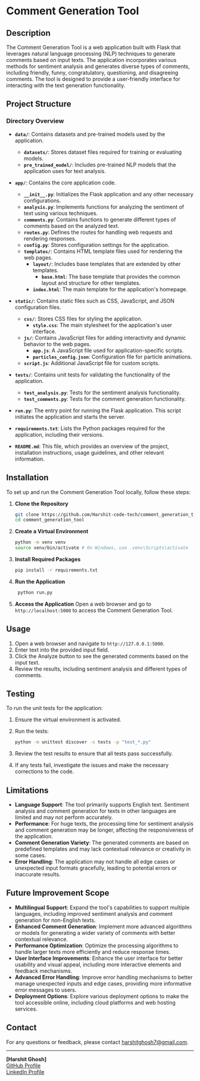 # Comment Generation Tool

## Description

The Comment Generation Tool is a web application built with Flask that leverages natural language processing (NLP) techniques to generate comments based on input texts. The application incorporates various methods for sentiment analysis and generates diverse types of comments, including friendly, funny, congratulatory, questioning, and disagreeing comments. The tool is designed to provide a user-friendly interface for interacting with the text generation functionality.

## Project Structure

### Directory Overview

- **`data/`**: Contains datasets and pre-trained models used by the application.
  - **`datasets/`**: Stores dataset files required for training or evaluating models.
  - **`pre_trained_model/`**: Includes pre-trained NLP models that the application uses for text analysis.

- **`app/`**: Contains the core application code.
  - **`__init__.py`**: Initializes the Flask application and any other necessary configurations.
  - **`analysis.py`**: Implements functions for analyzing the sentiment of text using various techniques.
  - **`comments.py`**: Contains functions to generate different types of comments based on the analyzed text.
  - **`routes.py`**: Defines the routes for handling web requests and rendering responses.
  - **`config.py`**: Stores configuration settings for the application.
  - **`templates/`**: Contains HTML template files used for rendering the web pages.
    - **`layout/`**: Includes base templates that are extended by other templates.
      - **`base.html`**: The base template that provides the common layout and structure for other templates.
    - **`index.html`**: The main template for the application's homepage.

- **`static/`**: Contains static files such as CSS, JavaScript, and JSON configuration files.
  - **`css/`**: Stores CSS files for styling the application.
    - **`style.css`**: The main stylesheet for the application's user interface.
  - **`js/`**: Contains JavaScript files for adding interactivity and dynamic behavior to the web pages.
    - **`app.js`**: A JavaScript file used for application-specific scripts.
    - **`particles_config.json`**: Configuration file for particle animations.
  - **`script.js`**: Additional JavaScript file for custom scripts.

- **`tests/`**: Contains unit tests for validating the functionality of the application.
  - **`test_analysis.py`**: Tests for the sentiment analysis functionality.
  - **`test_comments.py`**: Tests for the comment generation functionality.

- **`run.py`**: The entry point for running the Flask application. This script initiates the application and starts the server.

- **`requirements.txt`**: Lists the Python packages required for the application, including their versions.

- **`README.md`**: This file, which provides an overview of the project, installation instructions, usage guidelines, and other relevant information.

## Installation

To set up and run the Comment Generation Tool locally, follow these steps:

1. **Clone the Repository**

   ```bash
   git clone https://github.com/Harshit-code-tech/comment_generation_tool.git
   cd comment_generation_tool
    ```
2. **Create a Virtual Environment**

   ```bash
   python -m venv venv
   source venv/bin/activate # On Windows, use .venv\Scripts\activate
   ```
3. **Install Required Packages**

   ```bash
   pip install -r requirements.txt
   ```
4. **Run the Application**

   ```bash
    python run.py
    ```
5. **Access the Application**
Open a web browser and go to `http://localhost:5000` to access the Comment Generation Tool.

## Usage

1. Open a web browser and navigate to `http://127.0.0.1:5000`.
2. Enter text into the provided input field.
3. Click the Analyze button to see the generated comments based on the input text.
4. Review the results, including sentiment analysis and different types of comments.

## Testing

To run the unit tests for the application:

1. Ensure the virtual environment is activated.
2. Run the tests:

   ```bash
   python -m unittest discover -s tests -p "test_*.py"
   ```
3. Review the test results to ensure that all tests pass successfully.
4. If any tests fail, investigate the issues and make the necessary corrections to the code.
 
## Limitations

- **Language Support**: The tool primarily supports English text. Sentiment analysis and comment generation for texts in other languages are limited and may not perform accurately.
- **Performance**: For huge texts, the processing time for sentiment analysis and comment generation may be longer, affecting the responsiveness of the application.
- **Comment Generation Variety**: The generated comments are based on predefined templates and may lack contextual relevance or creativity in some cases.
- **Error Handling**: The application may not handle all edge cases or unexpected input formats gracefully, leading to potential errors or inaccurate results.

## Future Improvement Scope

- **Multilingual Support**: Expand the tool's capabilities to support multiple languages, including improved sentiment analysis and comment generation for non-English texts.
- **Enhanced Comment Generation**: Implement more advanced algorithms or models for generating a wider variety of comments with better contextual relevance.
- **Performance Optimization**: Optimize the processing algorithms to handle larger texts more efficiently and reduce response times.
- **User Interface Improvements**: Enhance the user interface for better usability and visual appeal, including more interactive elements and feedback mechanisms.
- **Advanced Error Handling**: Improve error handling mechanisms to better manage unexpected inputs and edge cases, providing more informative error messages to users.
- **Deployment Options**: Explore various deployment options to make the tool accessible online, including cloud platforms and web hosting services.


## Contact

For any questions or feedback, please contact [harshitghosh7@gmail.com](mailto:harshitghosh7@gmail.com).

---

**[Harshit Ghosh]**  
[GitHub Profile](https://github.com/Harshit-code-tech)  
[LinkedIn Profile](https://www.linkedin.com/in/harshit-ghosh-026622272/)
